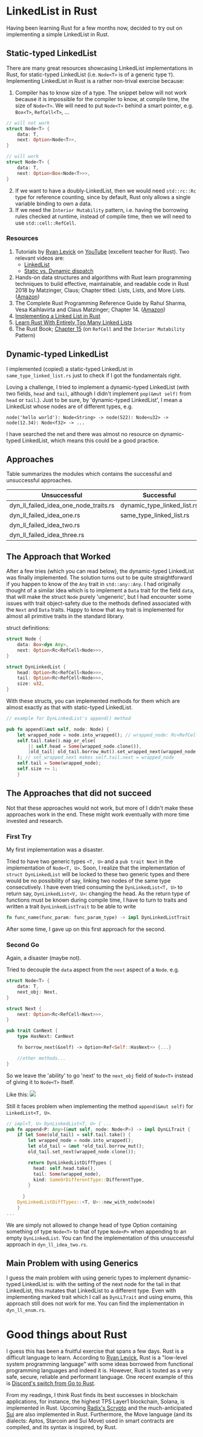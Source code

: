 # LinkedList in Rust

Having been learning Rust for a few months now, decided to try out on implementing a simple LinkedList in Rust.

## Static-typed LinkedList

There are many great resources showcasing LinkedList implementations in Rust, for static-typed LinkedList (i.e. `Node<T>` is of a generic type `T`). Implementing LinkedList in Rust is a rather non-trival exercise because:
1. Compiler has to know size of a type.
The snippet below will not work because it is impossible for the compiler to know, at compile time, the size of `Node<T>`. We will need to put `Node<T>` behind a smart pointer, e.g. `Box<T>`, `RefCell<T>`, ...
```rust
// will not work
struct Node<T> {
    data: T,
    next: Option<Node<T>>,
}

// will work
struct Node<T> {
    data: T,
    next: Option<Box<Node<T>>>,
}
```
2. If we want to have a doubly-LinkedList, then we would need `std::rc::Rc` type for reference counting, since by default, Rust only allows a single variable binding to own a data.
3. If we need the `Interior Mutability` pattern, i.e. having the borrowing rules checked at runtime, instead of compile time, then we will need to use `std::cell::RefCell`.

### Resources
1. Tutorials by [Ryan Levick](https://github.com/rylev) on [YouTube](https://www.youtube.com/@RyanLevicksVideos) (excellent teacher for Rust). Two relevant videos are:
   * [LinkedList](https://www.youtube.com/watch?v=IiDHTIsmUi4)
   * [Static vs. Dynamic dispatch](https://www.youtube.com/watch?v=tM2r9HD4ivQ)
2. Hands-on data structures and algorithms with Rust learn programming techniques to build effective, maintainable, and readable code in Rust 2018 by Matzinger, Claus; Chapter titled: Lists, Lists, and More Lists. ([Amazon](https://www.amazon.com/Hands-Data-Structures-Algorithms-Rust-ebook/dp/B07N7D6PG4/))
3. The Complete Rust Programming Reference Guide by Rahul Sharma, Vesa Kaihlavirta and Claus Matzinger; Chapter 14. ([Amazon](https://www.amazon.com/Complete-Rust-Programming-Reference-Guide/dp/1838828109))
4. [Implementing a Linked List in Rust](https://medium.com/swlh/implementing-a-linked-list-in-rust-c25e460c3676)
5. [Learn Rust With Entirely Too Many Linked Lists](https://rust-unofficial.github.io/too-many-lists/)
6. The Rust Book; [Chapter 15](https://doc.rust-lang.org/book/ch15-05-interior-mutability.html) (on `RefCell` and the `Interior Mutability` Pattern)

## Dynamic-typed LinkedList
I implemented (copied) a static-typed LinkedList in `same_type_linked_list.rs` just to check if I got the fundamentals right.

Loving a challenge, I tried to implement a dynamic-typed LinkedList (with two fields, `head` and `tail`, although I didn't implement `pop(&mut self)` from `head` or `tail`.). Just to be sure, by 'dynamic-typed LinkedList', I mean a LinkedList whose nodes are of  different types, e.g.
```raw
node('hello world'): Node<String> -> node(522): Node<u32> -> node(12.34): Node<f32> -> ...
``` 
I have searched the net and there was almost no resource on dynamic-typed LinkedList, which means this could be a good practice.

## Approaches
Table summarizes the modules which contains the successful and unsuccessful approaches.

| Unsuccessful       | Successful                  |
|--------------------|-----------------------------|
| dyn_ll_failed_idea_one_node_traits.rs     | dynamic_type_linked_list.rs |
| dyn_ll_failed_idea_one.rs     | same_type_linked_list.rs    |
| dyn_ll_failed_idea_two.rs |                             |
|dyn_ll_failed_idea_three.rs||

## The Approach that Worked
After a few tries (which you can read below), the dynamic-typed LinkedList was finally implemented. The solution turns out to be quite straightforward if you happen to know of the `Any` trait in `std::any::Any`. I had originally thought of a similar idea which is to implement a `Data` trait for the field `data`, that will make the struct `Node` purely 'ungeneric', but I had encounter some issues with trait object-safety due to the methods defined associated with the `Next` and `Data` traits. Happy to know that `Any` trait is implemented for almost all primitive traits in the standard library.

struct definitions:
```rust
struct Node {
    data: Box<dyn Any>,
    next: Option<Rc<RefCell<Node>>>,
}

struct DynLinkedList {
    head: Option<Rc<RefCell<Node>>>,
    tail: Option<Rc<RefCell<Node>>>,
    size: u32,
}
```
With these structs, you can implemented methods for them which are almost exactly as that with static-typed LinkedList.
```rust
// example for DynLinkedList's append() method

pub fn append(&mut self, node: Node) {
    let wrapped_node = node.into_wrapped(); // wrapped_node: Rc<RefCell<Node>>
    self.tail.take().map_or_else(
        || self.head = Some(wrapped_node.clone()),
        |old_tail| old_tail.borrow_mut().set_wrapped_next(wrapped_node.clone()),
    ); // set_wrapped_next makes self.tail.next = wrapped_node
    self.tail = Some(wrapped_node);
    self.size += 1;
    }
```
## The Approaches that did not succeed
Not that these approaches would not work, but more of I didn't make these approaches work in the end. These might work eventually with more time invested and research.

### First Try
My first implementation was a disaster.

Tried to have two generic types `<T, U>` and a `pub trait Next` in the implementation of `Node<T, U>`. Soon, I realize that the implementation of `struct DynLinkedList` will be locked to these two generic types and there would be no possibility of say, linking two nodes of the same type consecutively. I have even tried consuming the `DynLinkedList<T, U>` to return say, `DynLinkedList<V, U>`: changing the head. As the return type of functions must be known during compile time, I have to turn to traits and written a trait `DynLinkedListTrait` to be able to write
```rust
fn func_name(func_param: func_param_type) -> impl DynLinkedListTrait
```
After some time, I gave up on this first approach for the second.

### Second Go
Again, a disaster (maybe not).

Tried to decouple the `data` aspect from the `next` aspect of a `Node`.
e.g.
```rust
struct Node<T> {
    data: T,
    next_obj: Next,
}

struct Next {
    next: Option<Rc<RefCell<Next>>>,
}

pub trait CanNext {
    type HasNext: CanNext

    fn borrow_next(&self) -> Option<Ref<Self::HasNext>> {...}

    //other methods...
}
```
So we leave the 'ability' to go 'next' to the `next_obj` field of `Node<T>` instead of giving it to `Node<T>` itself.

Like this:
![](./images/staticlinkedlisti32.png)

Still it faces problem when implementing the method `append(&mut self)` for `LinkedList<T, U>`.

```rust
// impl<T, U> DynLinkedList<T, U> { ...
pub fn append<P: Any>(&mut self, node: Node<P>) -> impl DynLLTrait {
    if let Some(old_tail) = self.tail.take() {
        let wrapped_node = node.into_wrapped();
        let old_tail = &mut *old_tail.borrow_mut();
        old_tail.set_next(wrapped_node.clone());

        return DynLinkedListDiffTypes {
          head: self.head.take(),
          tail: Some(wrapped_node),
          kind: SameOrDifferentType::DifferentType,
        }
        
      }
    DynLinkedListDiffTypes::<T, U>::new_with_node(node)
    }
...
```

We are simply not allowed to change head of type Option containing something of type `Node<T>` to that of type `Node<P>` when appending to an empty `DynLinkedList`. You can find the implementation of this unsuccessful approach in `dyn_ll_idea_two.rs`.

## Main Problem with using Generics
I guess the main problem with using generic types to implement dynamic-typed LinkedList is: with the setting of the next node for the tail in that LinkedList, this mutates that LinkedList to a different type. Even with implementing marked trait which I call as `DynLLTrait` and using enums, this approach still does not work for me. You can find the implementation in `dyn_ll_enum.rs`.

# Good things about Rust
I guess this has been a fruitful exercise that spans a few days. Rust is a difficult language to learn. According to [Ryan Levick](https://github.com/rylev), Rust is a "low-level system programming language" with some ideas borrowed from functional programming languages and indeed it is. However, Rust is touted as a very safe, secure, reliable and performant language. One recent example of this is [Discord's switch from Go to Rust](https://discord.com/blog/why-discord-is-switching-from-go-to-rust).

From my readings, I think Rust finds its best successes in blockchain applications, for instance, the highest TPS Layer1 blockchain, Solana, is implemented in Rust. Upcoming [Radix's Scrypto](https://learn.radixdlt.com/article/what-is-scrypto) and the much-anticipated [Sui](https://sui.io/) are also implemented in Rust. Furthermore, the Move language (and its dialects: Aptos, Starcoin and Sui Move) used in smart contracts are compiled, and its syntax is inspired, by Rust.
